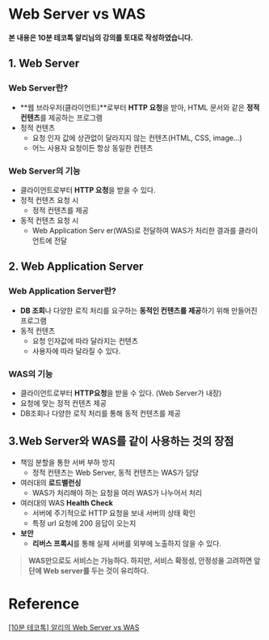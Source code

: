 # Web Server vs WAS

**본 내용은 10분 테코톡 알리님의 강의를 토대로 작성하였습니다.**



## 1. Web Server

### Web Server란?

* **웹 브라우저(클라이언트)**로부터 **HTTP 요청**을 받아, HTML 문서와 같은 **정적 컨텐츠**를 제공하는 프로그램
* 정적 컨텐츠
  * 요청 인자 값에 상관없이 달라지지 않는 컨텐츠(HTML, CSS, image...)
  * 어느 사용자 요청이든 항상 동일한 컨텐츠



### Web Server의 기능

* 클라이언트로부터 **HTTP 요청**을 받을 수 있다.
* 정적 컨텐츠 요청 시
  * 정적 컨텐츠를 제공
* 동적 컨텐츠 요청 시
  * Web Application Serv er(WAS)로 전달하여 WAS가 처리한 결과를 클라이언트에 전달



## 2. Web Application Server

### Web Application Server란?

* **DB 조회**나 다양한 로직 처리를 요구하는 **동적인 컨텐츠를 제공**하기 위해 만들어진 프로그램
* 동적 컨텐츠
  * 요청 인자값에 따라 달라지는 컨텐츠
  * 사용자에 따라 달라질 수 있다.



### WAS의 기능

* 클라이언트로부터 **HTTP요청**을 받을 수 있다. (Web Server가 내장)
* 요청에 맞는 정적 컨텐츠 제공
* DB조회나 다양한 로직 처리를 통해 동적 컨텐츠를 제공



## 3.Web Server와 WAS를 같이 사용하는 것의 장점

* 책임 분할을 통한 서버 부하 방지
  * 정적 컨텐츠는 Web Server, 동적 컨텐츠는 WAS가 담당
* 여러대의 **로드밸런싱**
  * WAS가 처리해야 하는 요청을 여러 WAS가 나누어서 처리
* 여러대의 WAS **Health Check**
  * 서버에 주기적으로 HTTP 요청을 보내 서버의 상태 확인
  * 특정 url 요청에 200 응답이 오는지
* **보안**
  * **리버스 프록시**를 통해 실제 서버를 외부에 노출하지 않을 수 있다.

> **WAS만으로도 서비스는 가능하다. 하지만, 서비스 확정성, 안정성을 고려하면 앞 단에 Web server를 두는 것이 유리하다.**

# Reference

[[10분 테코톡] 알리의 Web Server vs WAS](https://www.youtube.com/watch?v=mcnJcjbfjrs&list=PLgXGHBqgT2TvpJ_p9L_yZKPifgdBOzdVH&index=12)